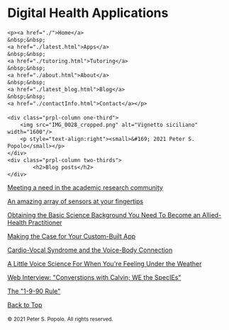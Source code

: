 <div class="prpl-row">
	<div class="prpl-column two-thirds">
			<h1>Digital Health Applications</h1>
	</div>
	
	<p><a href="./">Home</a>
	&nbsp;&nbsp;
	<a href="./latest.html">Apps</a>
	&nbsp;&nbsp;
	<a href="./tutoring.html">Tutoring</a>
	&nbsp;&nbsp;
	<a href="./about.html">About</a>
	&nbsp;&nbsp;
	<a href="./latest_blog.html">Blog</a>
	&nbsp;&nbsp;
	<a href="./contactInfo.html">Contact</a></p>
	
	<div class="prpl-column one-third">
		<img src="IMG_0028_cropped.png" alt="Vignetto siciliano" width="1600"/>
		<p style="text-align:right"><small>&#169; 2021 Peter S. Popolo</small></p>
	</div>
	<div class="prpl-column two-thirds">
			<h2>Blog posts</h2>
	</div>
</div>

<p><a href="./blog.html">Meeting a need in the academic research community</a></p>

<p><a href="./blog_2.html">An amazing array of sensors at your fingertips</a></p>

<p><a href="./blog_3.html">Obtaining the Basic Science Background You Need To Become an Allied-Health Practitioner</a></p>

<p><a href="./blog_4.html">Making the Case for Your Custom-Built App</a></p>

<p><a href="./blog_5.html">Cardio-Vocal Syndrome and the Voice-Body Connection</a></p>

<p><a href="./blog_6.html">A Little Voice Science For When You're Feeling Under the Weather</a></p>

<p><a href="./blog_7.html">Web Interview: "Converstions with Calvin; WE the SpecIEs" </a></p>

<p><a href="./blog_8.html">The "1-9-90 Rule"</a></p>

<a href="./latest_blog.html">Back to Top</a> 

<small>&#169; 2021 Peter S. Popolo. All rights reserved.</small>

